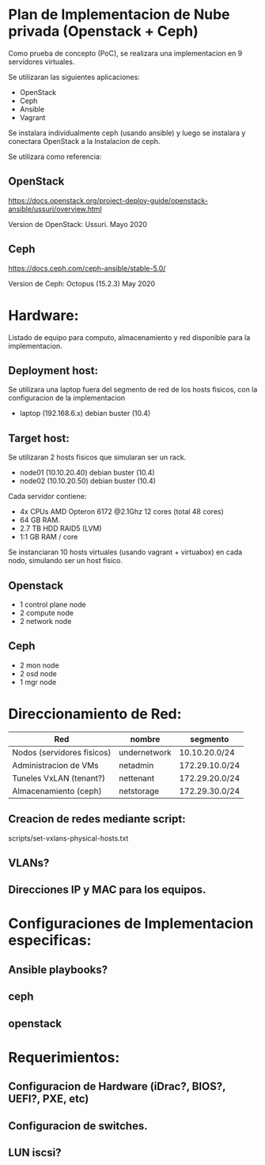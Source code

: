 # Plan de Implementacion de Nube privada (Openstack + Ceph)

Como prueba de concepto (PoC), se realizara una implementacion en 9 servidores virtuales.


Se utilizaran las siguientes aplicaciones:
* OpenStack 
* Ceph 
* Ansible 
* Vagrant

Se instalara individualmente ceph (usando ansible) y luego se instalara y conectara OpenStack a la Instalacion de ceph.

Se utilizara como referencia:

## OpenStack
https://docs.openstack.org/project-deploy-guide/openstack-ansible/ussuri/overview.html

Version de OpenStack: Ussuri. Mayo 2020

## Ceph
https://docs.ceph.com/ceph-ansible/stable-5.0/

Version de Ceph: Octopus (15.2.3) May 2020


# Hardware:

Listado de equipo para computo, almacenamiento y red disponible para la implementacion.

## Deployment host: 

Se utilizara una laptop fuera del segmento de red de los hosts fisicos, con la configuracion de la implementacion

* laptop (192.168.6.x) debian buster (10.4)

## Target host:      
Se utilizaran 2 hosts fisicos que simularan ser un rack.

* node01 (10.10.20.40) debian buster (10.4)
* node02 (10.10.20.50) debian buster (10.4)

Cada servidor contiene:
* 4x CPUs AMD Opteron 6172 @2.1Ghz 12 cores (total 48 cores)
* 64 GB RAM.
* 2.7 TB HDD RAID5 (LVM)
* 1:1 GB RAM / core


Se instanciaran 10 hosts virtuales (usando vagrant + virtuabox) en cada nodo, simulando ser un host fisico.
## Openstack
* 1 control plane node
* 2 compute node
* 2 network node

## Ceph
* 2 mon node
* 2 osd node 
* 1 mgr node


# Direccionamiento de Red:
Red | nombre | segmento
----|--------|--------
Nodos (servidores fisicos) | undernetwork | 10.10.20.0/24
Administracion de VMs | netadmin | 172.29.10.0/24
Tuneles VxLAN (tenant?) | nettenant | 172.29.20.0/24
Almacenamiento (ceph) | netstorage |172.29.30.0/24

##  Creacion de redes mediante script: 
scripts/set-vxlans-physical-hosts.txt

  
## VLANs?

## Direcciones IP y MAC para los equipos.



# Configuraciones de Implementacion especificas:
## Ansible playbooks?
## ceph
## openstack

# Requerimientos:
## Configuracion de Hardware (iDrac?, BIOS?, UEFI?, PXE, etc)
## Configuracion de switches.
## LUN iscsi?
